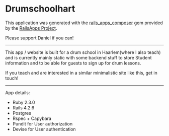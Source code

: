 Drumschoolhart
================

This application was generated with the [rails_apps_composer](https://github.com/RailsApps/rails_apps_composer) gem
provided by the [RailsApps Project](http://railsapps.github.io/).

Please support Daniel if you can!

----

This app / website is built for a drum school in Haarlem(where I also teach) and is currently mainly static with some backend stuff to store Student information and to be able for guests to sign up for drum lessons.

If you teach and are interested in a similar minimalistic site like this, get in touch!

-------------

App details:

- Ruby 2.3.0
- Rails 4.2.6
- Postgres
- Rspec + Capybara
- Pundit for User authorization
- Devise for User authentication
